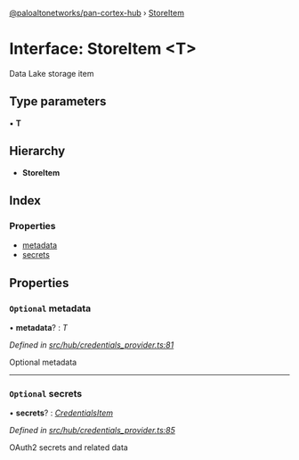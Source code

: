 [@paloaltonetworks/pan-cortex-hub](../README.md) › [StoreItem](storeitem.md)

# Interface: StoreItem <**T**>

Data Lake storage item

## Type parameters

▪ **T**

## Hierarchy

* **StoreItem**

## Index

### Properties

* [metadata](storeitem.md#optional-metadata)
* [secrets](storeitem.md#optional-secrets)

## Properties

### `Optional` metadata

• **metadata**? : *T*

*Defined in [src/hub/credentials_provider.ts:81](https://github.com/xhoms/pan-cortex-hub-nodejs/blob/8b95863/src/hub/credentials_provider.ts#L81)*

Optional metadata

___

### `Optional` secrets

• **secrets**? : *[CredentialsItem](credentialsitem.md)*

*Defined in [src/hub/credentials_provider.ts:85](https://github.com/xhoms/pan-cortex-hub-nodejs/blob/8b95863/src/hub/credentials_provider.ts#L85)*

OAuth2 secrets and related data
